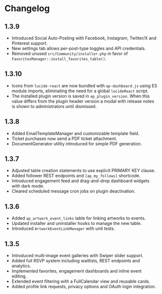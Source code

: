 # Changelog

## 1.3.9
- Introduced Social Auto-Posting with Facebook, Instagram, Twitter/X and Pinterest support.
- New settings tab allows per-post-type toggles and API credentials.
- Removed unused `src/Community/installer.php` in favor of `FavoritesManager::install_favorites_table()`.

## 1.3.10
- Icons from `lucide-react` are now bundled with `ap-dashboard.js` using ES
  module imports, eliminating the need for a global `lucideReact` script.
- The installed plugin version is saved in `ap_plugin_version`. When this value
  differs from the plugin header version a modal with release notes is shown to
  administrators until dismissed.

## 1.3.8
- Added EmailTemplateManager and customizable template field.
- Ticket purchases now send a PDF ticket attachment.
- DocumentGenerator utility introduced for simple PDF generation.

## 1.3.7
- Adjusted table creation statements to use explicit PRIMARY KEY clause.
- Added follower REST endpoints and `[ap_my_follows]` shortcode.
- Introduced engagement feed and drag-and-drop dashboard widgets with dark mode.
- Cleared scheduled message cron jobs on plugin deactivation.

## 1.3.6
- Added `ap_artwork_event_links` table for linking artworks to events.
- Updated installer and uninstaller hooks to manage the new table.
- Introduced `ArtworkEventLinkManager` with unit tests.

## 1.3.5
- Introduced multi‑image event galleries with Swiper slider support.
- Added full RSVP system including waitlists, REST endpoints and analytics.
- Implemented favorites, engagement dashboards and inline event editing.
- Extended event filtering with a FullCalendar view and reusable cards.
- Added profile link requests, privacy options and OAuth login integration.

